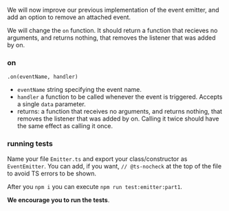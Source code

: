 We will now improve our previous implementation of the event emitter, and add an option to remove an attached event.

We will change the `on` function. It should return a function that recieves no arguments, and returns nothing, that removes the listener that was added by on.

### on

    .on(eventName, handler)

     
 - `eventName` string specifying the event name.
 - `handler` a function to be called whenever the event is triggered. Accepts a single `data` parameter.
 - returns: a function that receives no arguments, and returns nothing, that removes the listener that was added by on. 
Calling it twice should have the same effect as calling it once.

### running tests

Name your file `Emitter.ts` and export your class/constructor as `EventEmitter`. You can add, if you want, `// @ts-nocheck` at the top of the file to avoid TS errors to be shown.

After you `npm i` you can execute `npm run test:emitter:part1`.

**We __encourage__ you to run the tests**.
